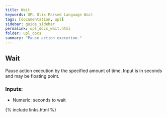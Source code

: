 ```yaml
---
title: Wait
keywords: UPL Ulix Parsed Language Wait
tags: [documentation, upl]
sidebar: guide_sidebar
permalink: upl_docs_wait.html
folder: upl_docs
summary: "Pause action execution."
---
```


## Wait

Pause action execution by the specified amount of time. Input is in seconds and may be floating point.

### Inputs:
- Numeric: seconds to wait

{% include links.html %}